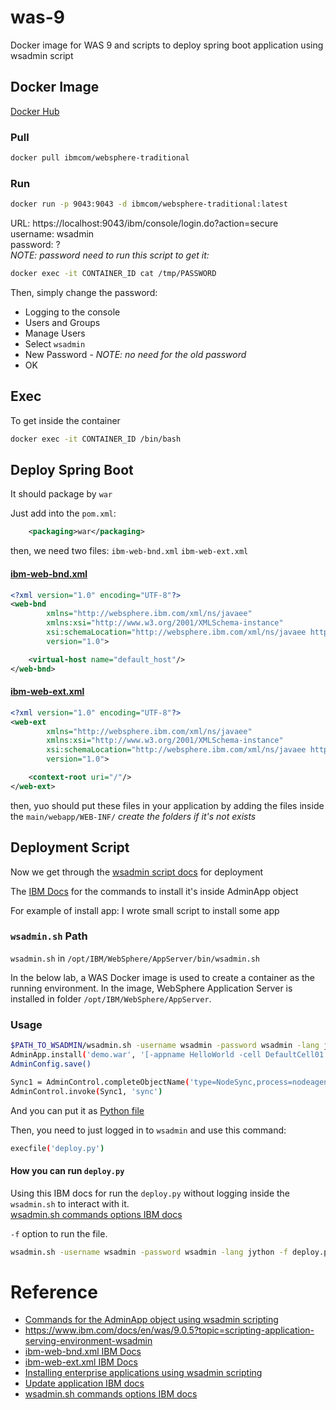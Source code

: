 # was-9
Docker image for WAS 9 and scripts to deploy spring boot application using wsadmin script

## Docker Image

[Docker Hub](https://hub.docker.com/r/ibmcom/websphere-traditional)

### Pull
```sh
docker pull ibmcom/websphere-traditional
```

### Run
```sh
docker run -p 9043:9043 -d ibmcom/websphere-traditional:latest
```

URL: https://localhost:9043/ibm/console/login.do?action=secure  
username: wsadmin  
password: ?  
_NOTE: password need to run this script to get it:_  
```sh
docker exec -it CONTAINER_ID cat /tmp/PASSWORD
```

Then, simply change the password:
- Logging to the console
- Users and Groups
- Manage Users
- Select `wsadmin`
- New Password - _NOTE: no need for the old password_
- OK

## Exec
To get inside the container
```sh
docker exec -it CONTAINER_ID /bin/bash
```

## Deploy Spring Boot

It should package by `war`

Just add into the `pom.xml`:
```xml
    <packaging>war</packaging>
```

then, we need two files: `ibm-web-bnd.xml` `ibm-web-ext.xml`

#### [ibm-web-bnd.xml](/ibm-web-bnd.xml)
```xml
<?xml version="1.0" encoding="UTF-8"?>
<web-bnd
        xmlns="http://websphere.ibm.com/xml/ns/javaee"
        xmlns:xsi="http://www.w3.org/2001/XMLSchema-instance"
        xsi:schemaLocation="http://websphere.ibm.com/xml/ns/javaee http://websphere.ibm.com/xml/ns/javaee/ibm-web-bnd_1_0.xsd"
        version="1.0">

    <virtual-host name="default_host"/>
</web-bnd>
```
#### [ibm-web-ext.xml](/ibm-web-ext.xml)
```xml
<?xml version="1.0" encoding="UTF-8"?>
<web-ext
        xmlns="http://websphere.ibm.com/xml/ns/javaee"
        xmlns:xsi="http://www.w3.org/2001/XMLSchema-instance"
        xsi:schemaLocation="http://websphere.ibm.com/xml/ns/javaee http://websphere.ibm.com/xml/ns/javaee/ibm-web-ext_1_0.xsd"
        version="1.0">

    <context-root uri="/"/>
</web-ext>
```

then, yuo should put these files in your application by adding
the files inside the `main/webapp/WEB-INF/` _create the folders if 
it's not exists_

## Deployment Script

Now we get through the [wsadmin script docs](https://www.ibm.com/docs/en/was/9.0.5?topic=scripting-application-serving-environment-wsadmin) for deployment

The [IBM Docs](https://www.ibm.com/docs/en/was/9.0.5?topic=scripting-commands-adminapp-object-using-wsadmin) for the commands to install it's inside AdminApp object

For example of install app:
I wrote small script to install some app

### `wsadmin.sh` Path
`wsadmin.sh` in `/opt/IBM/WebSphere/AppServer/bin/wsadmin.sh`

In the below lab, a WAS Docker image is used to create a container 
as the running environment. In the image, WebSphere Application Server is installed 
in folder `/opt/IBM/WebSphere/AppServer`.

### Usage
```sh
$PATH_TO_WSADMIN/wsadmin.sh -username wsadmin -password wsadmin -lang jython # Logging
AdminApp.install('demo.war', '[-appname HelloWorld -cell DefaultCell01 -server server1]')
AdminConfig.save()

Sync1 = AdminControl.completeObjectName('type=NodeSync,process=nodeagent,node=AppSrvNode01,*')
AdminControl.invoke(Sync1, 'sync')
```
And you can put it as [Python file](/script/deploy.py)

Then, you need to just logged in to `wsadmin` and use this command:
```sh
execfile('deploy.py')
```

#### How you can run `deploy.py`
Using this IBM docs for run the `deploy.py` without logging inside the `wsadmin.sh` to interact with it.  
[wsadmin.sh commands options IBM docs]

`-f` option to run the file.
```sh
wsadmin.sh -username wsadmin -password wsadmin -lang jython -f deploy.py
```

# Reference

- [Commands for the AdminApp object using wsadmin scripting](https://www.ibm.com/docs/en/was/9.0.5?topic=scripting-commands-adminapp-object-using-wsadmin)
- https://www.ibm.com/docs/en/was/9.0.5?topic=scripting-application-serving-environment-wsadmin
- [ibm-web-bnd.xml IBM Docs](https://www.ibm.com/docs/en/was-nd/9.0.5?topic=files-application-bindings)
- [ibm-web-ext.xml IBM Docs](https://www.ibm.com/docs/en/was-nd/8.5.5?topic=parameters-jsp-engine-configuration)
- [Installing enterprise applications using wsadmin scripting](https://www.ibm.com/docs/en/was/9.0.5?topic=scripting-installing-enterprise-applications-using-wsadmin)
- [Update application IBM docs](https://www.ibm.com/docs/en/was/9.0.5?topic=scripting-updating-installed-applications-using-wsadmin-tool)
- [wsadmin.sh commands options IBM docs] 

[wsadmin.sh commands options IBM docs]:https://www.ibm.com/docs/en/was/9.0.5?topic=scripting-wsadmin-tool